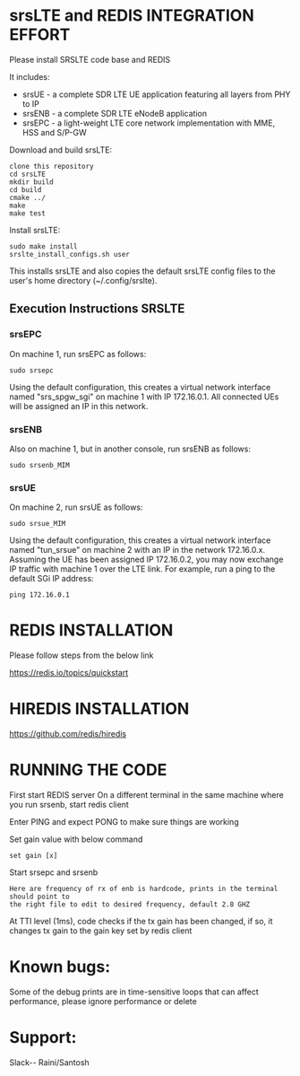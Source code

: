 srsLTE and REDIS INTEGRATION EFFORT
========

Please install SRSLTE code base and REDIS 


It includes:
  * srsUE - a complete SDR LTE UE application featuring all layers from PHY to IP
  * srsENB - a complete SDR LTE eNodeB application 
  * srsEPC - a light-weight LTE core network implementation with MME, HSS and S/P-GW


Download and build srsLTE: 
```
clone this repository
cd srsLTE
mkdir build
cd build
cmake ../
make
make test
```

Install srsLTE:

```
sudo make install
srslte_install_configs.sh user
```

This installs srsLTE and also copies the default srsLTE config files to
the user's home directory (~/.config/srslte).


Execution Instructions SRSLTE
----------------------

### srsEPC

On machine 1, run srsEPC as follows:

```
sudo srsepc
```

Using the default configuration, this creates a virtual network interface
named "srs_spgw_sgi" on machine 1 with IP 172.16.0.1. All connected UEs
will be assigned an IP in this network.

### srsENB

Also on machine 1, but in another console, run srsENB as follows:

```
sudo srsenb_MIM
```

### srsUE

On machine 2, run srsUE as follows:

```
sudo srsue_MIM
```

Using the default configuration, this creates a virtual network interface
named "tun_srsue" on machine 2 with an IP in the network 172.16.0.x.
Assuming the UE has been assigned IP 172.16.0.2, you may now exchange
IP traffic with machine 1 over the LTE link. For example, run a ping to 
the default SGi IP address:

```
ping 172.16.0.1
```

 
 REDIS INSTALLATION
========

Please follow steps from the below link

https://redis.io/topics/quickstart

HIREDIS INSTALLATION
========

https://github.com/redis/hiredis

RUNNING THE CODE
========
First start REDIS server 
On a different terminal in the same machine where you run srsenb, start redis client

Enter PING and expect PONG to make sure things are working

Set gain value with below command 

```
set gain [x]

```

Start srsepc and srsenb

```
Here are frequency of rx of enb is hardcode, prints in the terminal should point to 
the right file to edit to desired frequency, default 2.8 GHZ

```

At TTI level (1ms), code checks if the tx gain has been changed, if so, it changes tx gain to the gain key set by redis client


Known bugs: 
========
Some of the debug prints are in time-sensitive loops that can affect performance, please ignore performance or delete

Support:
=====
Slack-- Raini/Santosh



